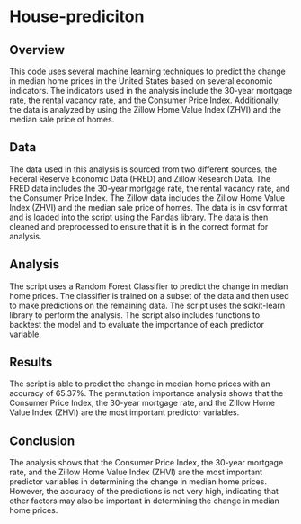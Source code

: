 # House-prediciton

## Overview
This code uses several machine learning techniques to predict the change in median home prices in the United States based on several economic indicators. The indicators used in the analysis include the 30-year mortgage rate, the rental vacancy rate, and the Consumer Price Index. Additionally, the data is analyzed by using the Zillow Home Value Index (ZHVI) and the median sale price of homes.

## Data
The data used in this analysis is sourced from two different sources, the Federal Reserve Economic Data (FRED) and Zillow Research Data. The FRED data includes the 30-year mortgage rate, the rental vacancy rate, and the Consumer Price Index. The Zillow data includes the Zillow Home Value Index (ZHVI) and the median sale price of homes. The data is in csv format and is loaded into the script using the Pandas library. The data is then cleaned and preprocessed to ensure that it is in the correct format for analysis.

## Analysis
The script uses a Random Forest Classifier to predict the change in median home prices. The classifier is trained on a subset of the data and then used to make predictions on the remaining data. The script uses the scikit-learn library to perform the analysis. The script also includes functions to backtest the model and to evaluate the importance of each predictor variable.

## Results
The script is able to predict the change in median home prices with an accuracy of 65.37%. The permutation importance analysis shows that the Consumer Price Index, the 30-year mortgage rate, and the Zillow Home Value Index (ZHVI) are the most important predictor variables.

## Conclusion
The analysis shows that the Consumer Price Index, the 30-year mortgage rate, and the Zillow Home Value Index (ZHVI) are the most important predictor variables in determining the change in median home prices. However, the accuracy of the predictions is not very high, indicating that other factors may also be important in determining the change in median home prices.

